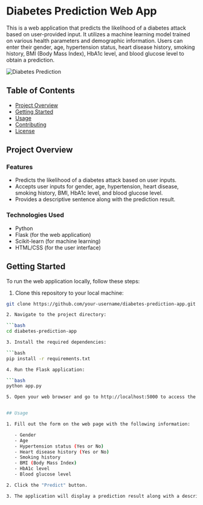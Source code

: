 # Diabetes Prediction Web App

This is a web application that predicts the likelihood of a diabetes attack based on user-provided input. It utilizes a machine learning model trained on various health parameters and demographic information. Users can enter their gender, age, hypertension status, heart disease history, smoking history, BMI (Body Mass Index), HbA1c level, and blood glucose level to obtain a prediction.

![Diabetes Prediction](https://images.squarespace-cdn.com/content/v1/5beb1276365f0260572d41cd/1542866801904-NGKEOBM6CT6950DIU53Q/Diabetes.jpg)

## Table of Contents

- [Project Overview](#project-overview)
- [Getting Started](#getting-started)
- [Usage](#usage)
- [Contributing](#contributing)
- [License](#license)

## Project Overview

### Features

- Predicts the likelihood of a diabetes attack based on user inputs.
- Accepts user inputs for gender, age, hypertension, heart disease, smoking history, BMI, HbA1c level, and blood glucose level.
- Provides a descriptive sentence along with the prediction result.

### Technologies Used

- Python
- Flask (for the web application)
- Scikit-learn (for machine learning)
- HTML/CSS (for the user interface)

## Getting Started

To run the web application locally, follow these steps:

1. Clone this repository to your local machine:

```bash
git clone https://github.com/your-username/diabetes-prediction-app.git

2. Navigate to the project directory:

```bash
cd diabetes-prediction-app

3. Install the required dependencies:

```bash
pip install -r requirements.txt

4. Run the Flask application:

```bash
python app.py

5. Open your web browser and go to http://localhost:5000 to access the web application.


## Usage

1. Fill out the form on the web page with the following information:

   - Gender
   - Age
   - Hypertension status (Yes or No)
   - Heart disease history (Yes or No)
   - Smoking history
   - BMI (Body Mass Index)
   - HbA1c level
   - Blood glucose level

2. Click the "Predict" button.

3. The application will display a prediction result along with a descriptive sentence indicating the likelihood of a diabetes attack.




